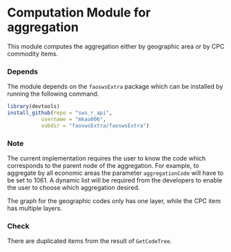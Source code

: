 # Computation Module for aggregation

This module computes the aggregation either by geographic area or by
CPC commodity items.

### Depends

The module depends on the `faoswsExtra` package which can be installed
by running the following command.

```r
library(devtools)
install_github(repo = "sws_r_api", 
	       username = "mkao006", 
	       subdir = "faoswsExtra/faoswsExtra")
```

### Note

The current implementation requires the user to know the code which
corresponds to the parent node of the aggregation. For example, to
aggregate by all economic areas the parameter `aggregationCode` will
have to be set to 1061. A dynamic list will be required from the
developers to enable the user to choose which aggregation desired.

The graph for the geographic codes only has one layer, while the CPC
item has multiple layers.

### Check

There are duplicated items from the result of `GetCodeTree`.